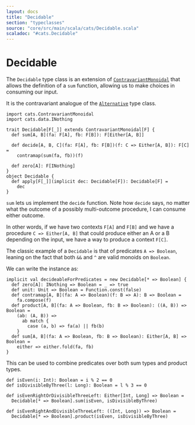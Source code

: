 ```yaml
---
layout: docs
title: "Decidable"
section: "typeclasses"
source: "core/src/main/scala/cats/Decidable.scala"
scaladoc: "#cats.Decidable"
---
```

# Decidable

The `Decidable` type class is an extension of [`ContravariantMonoidal`](contravariantmonoidal.html) that allows the
definition of a `sum` function, allowing us to make choices in consuming our input.

It is the contravariant analogue of the [`Alternative`](alternative.html) type class.

```tut:silent
import cats.ContravariantMonoidal
import cats.data.INothing

trait Decidable[F[_]] extends ContravariantMonoidal[F] {
  def sum[A, B](fa: F[A], fb: F[B]): F[Either[A, B]]

  def decide[A, B, C](fa: F[A], fb: F[B])(f: C => Either[A, B]): F[C] =
    contramap(sum(fa, fb))(f)

  def zero[A]: F[INothing]
}
object Decidable {
  def apply[F[_]](implicit dec: Decidable[F]): Decidable[F] =
    dec
}
```

`sum` lets us implement the `decide` function. Note how `decide` says, no matter what the outcome of a possibly multi-outcome procedure, I can consume either outcome.

In other words, if we have two contexts `F[A]` and `F[B]` and we have a procedure `C => Either[A, B]` that could produce either an A or a B depending on the input, we have a way to produce a context `F[C]`.

The classic example of a `Decidable` is that of predicates `A => Boolean`, leaning on the fact that both `&&` and `^` are valid monoids on `Boolean`.

We can write the instance as:

```tut:silent
implicit val decideableForPredicates = new Decidable[* => Boolean] {
  def zero[A]: INothing => Boolean = _ => true 
  def unit: Unit => Boolean = Function.const(false)
  def contramap[A, B](fa: A => Boolean)(f: B => A): B => Boolean =
    fa.compose(f)
  def product[A, B](fa: A => Boolean, fb: B => Boolean): ((A, B)) => Boolean =
    (ab: (A, B)) =>
      ab match {
        case (a, b) => fa(a) || fb(b)
    }
  def sum[A, B](fa: A => Boolean, fb: B => Boolean): Either[A, B] => Boolean =
    either => either.fold(fa, fb)
}
```

This can be used to combine predicates over both sum types and product types.

```tut
def isEven(i: Int): Boolean = i % 2 == 0
def isDivisibleByThree(l: Long): Boolean = l % 3 == 0

def isEvenRightOrDivisibleThreeLeft: Either[Int, Long] => Boolean =
  Decidable[* => Boolean].sum(isEven, isDivisibleByThree)

def isEvenRightAndDivisibleThreeLeft: ((Int, Long)) => Boolean =
  Decidable[* => Boolean].product(isEven, isDivisibleByThree)
```
